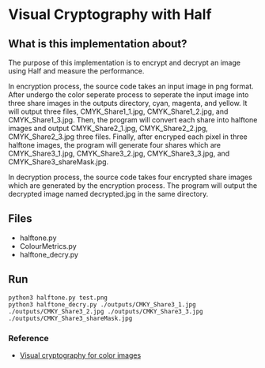 # Visual Cryptography with Half


## What is this implementation about?
The purpose of this implementation is to encrypt and decrypt an image 
using Half and measure the performance.<br />

In encryption process, the source code takes an input image in png format. After undergo the color seperate process to seperate the input image into three share images in the outputs directory, cyan, magenta, and yellow. It will output three files, CMYK_Share1_1.jpg, CMYK_Share1_2.jpg, and CMYK_Share1_3.jpg. Then, the program will convert each share into halftone images and output CMYK_Share2_1.jpg, CMYK_Share2_2.jpg, CMYK_Share2_3.jpg three files. Finally, after encryped each pixel in three halftone images, the program will generate four shares which are CMYK_Share3_1.jpg, CMYK_Share3_2.jpg, CMYK_Share3_3.jpg, and CMYK_Share3_shareMask.jpg.

In decryption process, the source code takes four encrypted share images which are generated by the encryption process. The program will output the decrypted image named decrypted.jpg in the same directory.

## Files
- halftone.py
- ColourMetrics.py
- halftone_decry.py

## Run
```
python3 halftone.py test.png
python3 halftone_decry.py ./outputs/CMKY_Share3_1.jpg ./outputs/CMKY_Share3_2.jpg ./outputs/CMKY_Share3_3.jpg ./outputs/CMKY_Share3_shareMask.jpg
```
### Reference
- [Visual cryptography for color images](https://citeseerx.ist.psu.edu/viewdoc/download?doi=10.1.1.457.5077&rep=rep1&type=pdf)

